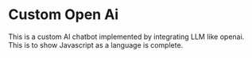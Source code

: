 # Custom Open Ai
This is a custom AI chatbot implemented by integrating LLM like openai. This is to show Javascript as a language is complete.
